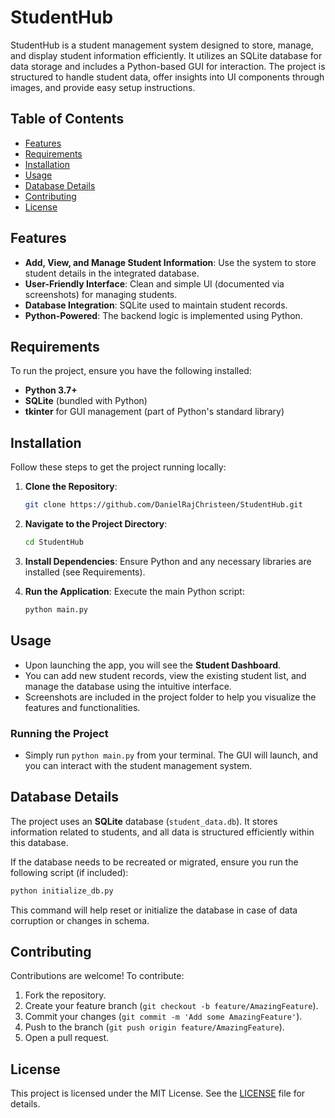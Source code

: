 # StudentHub

StudentHub is a student management system designed to store, manage, and display student information efficiently. It utilizes an SQLite database for data storage and includes a Python-based GUI for interaction. The project is structured to handle student data, offer insights into UI components through images, and provide easy setup instructions.

## Table of Contents
- [Features](#features)
- [Requirements](#requirements)
- [Installation](#installation)
- [Usage](#usage)
- [Database Details](#database-details)
- [Contributing](#contributing)
- [License](#license)

## Features
- **Add, View, and Manage Student Information**: Use the system to store student details in the integrated database.
- **User-Friendly Interface**: Clean and simple UI (documented via screenshots) for managing students.
- **Database Integration**: SQLite used to maintain student records.
- **Python-Powered**: The backend logic is implemented using Python.

## Requirements
To run the project, ensure you have the following installed:
- **Python 3.7+**
- **SQLite** (bundled with Python)
- **tkinter** for GUI management (part of Python's standard library)

## Installation
Follow these steps to get the project running locally:
1. **Clone the Repository**:
   ```bash
   git clone https://github.com/DanielRajChristeen/StudentHub.git
   ```
2. **Navigate to the Project Directory**:
   ```bash
   cd StudentHub
   ```
3. **Install Dependencies**:
   Ensure Python and any necessary libraries are installed (see Requirements).
   
4. **Run the Application**:
   Execute the main Python script:
   ```bash
   python main.py
   ```

## Usage
- Upon launching the app, you will see the **Student Dashboard**.
- You can add new student records, view the existing student list, and manage the database using the intuitive interface.
- Screenshots are included in the project folder to help you visualize the features and functionalities.

### Running the Project
- Simply run `python main.py` from your terminal. The GUI will launch, and you can interact with the student management system.

## Database Details
The project uses an **SQLite** database (`student_data.db`). It stores information related to students, and all data is structured efficiently within this database.

If the database needs to be recreated or migrated, ensure you run the following script (if included):
```bash
python initialize_db.py
```

This command will help reset or initialize the database in case of data corruption or changes in schema.

## Contributing
Contributions are welcome! To contribute:
1. Fork the repository.
2. Create your feature branch (`git checkout -b feature/AmazingFeature`).
3. Commit your changes (`git commit -m 'Add some AmazingFeature'`).
4. Push to the branch (`git push origin feature/AmazingFeature`).
5. Open a pull request.

## License
This project is licensed under the MIT License. See the [LICENSE](LICENSE) file for details.
